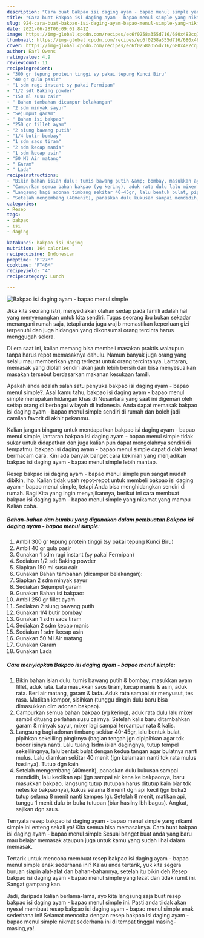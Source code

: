```yaml
---
description: "Cara buat Bakpao isi daging ayam - bapao menul simple yang nikmat Untuk Jualan"
title: "Cara buat Bakpao isi daging ayam - bapao menul simple yang nikmat Untuk Jualan"
slug: 924-cara-buat-bakpao-isi-daging-ayam-bapao-menul-simple-yang-nikmat-untuk-jualan
date: 2021-06-28T06:09:01.841Z
image: https://img-global.cpcdn.com/recipes/ec6f0258a355d716/680x482cq70/bakpao-isi-daging-ayam-bapao-menul-simple-foto-resep-utama.jpg
thumbnail: https://img-global.cpcdn.com/recipes/ec6f0258a355d716/680x482cq70/bakpao-isi-daging-ayam-bapao-menul-simple-foto-resep-utama.jpg
cover: https://img-global.cpcdn.com/recipes/ec6f0258a355d716/680x482cq70/bakpao-isi-daging-ayam-bapao-menul-simple-foto-resep-utama.jpg
author: Earl Owens
ratingvalue: 4.9
reviewcount: 11
recipeingredient:
- "300 gr tepung protein tinggi sy pakai tepung Kunci Biru"
- "40 gr gula pasir"
- "1 sdm ragi instant sy pakai Fermipan"
- "1/2 sdt Baking powder"
- "150 ml susu cair"
- " Bahan tambahan dicampur belakangan"
- "2 sdm minyak sayur"
- "Sejumput garam"
- " Bahan isi bakpao"
- "250 gr fillet ayam"
- "2 siung bawang putih"
- "1/4 butir bombay"
- "1 sdm saos tiram"
- "2 sdm kecap manis"
- "1 sdm kecap asin"
- "50 Ml Air matang"
- " Garam"
- " Lada"
recipeinstructions:
- "Bikin bahan isian dulu: tumis bawang putih &amp; bombay, masukkan ayam fillet, aduk rata. Lalu masukkan saos tiram, kecap manis &amp; asin, aduk rata. Beri air matang, garam &amp; lada. Aduk rata sampai air menyusut, tes rasa. Matikan kompor, sisihkan (tunggu dingin dulu baru bisa dimasukkan dlm adonan bakpao)."
- "Campurkan semua bahan bakpao (yg kering), aduk rata dulu lalu mixer sambil dituang perlahan susu cairnya. Setelah kalis baru ditambahkan garam &amp; minyak sayur, mixer lagi sampai tercampur rata &amp; kalis."
- "Langsung bagi adonan timbang sekitar 40-45gr, lalu bentuk bulat, pipihkan sekeliling pingirnya (bagian tengah jgn dipipihkan agar tdk bocor isinya nanti. Lalu tuang 1sdm isian dagingnya, tutup tempel sekelilingnya, lalu bentuk bulat dengan kedua tangan agar bulatnya nanti mulus. Lalu diamkan sekitar 40 menit (jgn kelamaan nanti tdk rata mulus hasilnya). Tutup dgn kain"
- "Setelah mengembang (40menit), panaskan dulu kukusan sampai mendidih, lalu kecilkan api (jgn sampai air kena ke bakpaonya, baru masukkan bakpao, langsung tutup (tutupan harus ditutup kain biar tdk netes ke bakpaonya), kukus selama 8 menit dgn api kecil (jgn buka2 tutup selama 8 menit nanti kempes lg). Setelah 8 menit, matikan api, tunggu 1 menit dulu br buka tutupan (biar hasilny lbh bagus). Angkat, sajikan dgn saus."
categories:
- Resep
tags:
- bakpao
- isi
- daging

katakunci: bakpao isi daging 
nutrition: 164 calories
recipecuisine: Indonesian
preptime: "PT27M"
cooktime: "PT46M"
recipeyield: "4"
recipecategory: Lunch

---
```



![Bakpao isi daging ayam - bapao menul simple](https://img-global.cpcdn.com/recipes/ec6f0258a355d716/680x482cq70/bakpao-isi-daging-ayam-bapao-menul-simple-foto-resep-utama.jpg)

Jika kita seorang istri, menyediakan olahan sedap pada famili adalah hal yang menyenangkan untuk kita sendiri. Tugas seorang ibu bukan sekadar menangani rumah saja, tetapi anda juga wajib memastikan keperluan gizi terpenuhi dan juga hidangan yang dikonsumsi orang tercinta harus menggugah selera.

Di era  saat ini, kalian memang bisa membeli masakan praktis walaupun tanpa harus repot memasaknya dahulu. Namun banyak juga orang yang selalu mau memberikan yang terlezat untuk orang tercintanya. Lantaran, memasak yang diolah sendiri akan jauh lebih bersih dan bisa menyesuaikan masakan tersebut berdasarkan makanan kesukaan famili. 



Apakah anda adalah salah satu penyuka bakpao isi daging ayam - bapao menul simple?. Asal kamu tahu, bakpao isi daging ayam - bapao menul simple merupakan hidangan khas di Nusantara yang saat ini digemari oleh setiap orang di berbagai wilayah di Indonesia. Anda dapat memasak bakpao isi daging ayam - bapao menul simple sendiri di rumah dan boleh jadi camilan favorit di akhir pekanmu.

Kalian jangan bingung untuk mendapatkan bakpao isi daging ayam - bapao menul simple, lantaran bakpao isi daging ayam - bapao menul simple tidak sukar untuk didapatkan dan juga kalian pun dapat mengolahnya sendiri di tempatmu. bakpao isi daging ayam - bapao menul simple dapat diolah lewat bermacam cara. Kini ada banyak banget cara kekinian yang menjadikan bakpao isi daging ayam - bapao menul simple lebih mantap.

Resep bakpao isi daging ayam - bapao menul simple pun sangat mudah dibikin, lho. Kalian tidak usah repot-repot untuk membeli bakpao isi daging ayam - bapao menul simple, tetapi Anda bisa menghidangkan sendiri di rumah. Bagi Kita yang ingin menyajikannya, berikut ini cara membuat bakpao isi daging ayam - bapao menul simple yang nikamat yang mampu Kalian coba.

<!--inarticleads1-->

##### Bahan-bahan dan bumbu yang digunakan dalam pembuatan Bakpao isi daging ayam - bapao menul simple:

1. Ambil 300 gr tepung protein tinggi (sy pakai tepung Kunci Biru)
1. Ambil 40 gr gula pasir
1. Gunakan 1 sdm ragi instant (sy pakai Fermipan)
1. Sediakan 1/2 sdt Baking powder
1. Siapkan 150 ml susu cair
1. Gunakan  Bahan tambahan (dicampur belakangan):
1. Siapkan 2 sdm minyak sayur
1. Sediakan Sejumput garam
1. Gunakan  Bahan isi bakpao:
1. Ambil 250 gr fillet ayam
1. Sediakan 2 siung bawang putih
1. Gunakan 1/4 butir bombay
1. Gunakan 1 sdm saos tiram
1. Sediakan 2 sdm kecap manis
1. Sediakan 1 sdm kecap asin
1. Gunakan 50 Ml Air matang
1. Gunakan  Garam
1. Gunakan  Lada




<!--inarticleads2-->

##### Cara menyiapkan Bakpao isi daging ayam - bapao menul simple:

1. Bikin bahan isian dulu: tumis bawang putih &amp; bombay, masukkan ayam fillet, aduk rata. Lalu masukkan saos tiram, kecap manis &amp; asin, aduk rata. Beri air matang, garam &amp; lada. Aduk rata sampai air menyusut, tes rasa. Matikan kompor, sisihkan (tunggu dingin dulu baru bisa dimasukkan dlm adonan bakpao).
1. Campurkan semua bahan bakpao (yg kering), aduk rata dulu lalu mixer sambil dituang perlahan susu cairnya. Setelah kalis baru ditambahkan garam &amp; minyak sayur, mixer lagi sampai tercampur rata &amp; kalis.
1. Langsung bagi adonan timbang sekitar 40-45gr, lalu bentuk bulat, pipihkan sekeliling pingirnya (bagian tengah jgn dipipihkan agar tdk bocor isinya nanti. Lalu tuang 1sdm isian dagingnya, tutup tempel sekelilingnya, lalu bentuk bulat dengan kedua tangan agar bulatnya nanti mulus. Lalu diamkan sekitar 40 menit (jgn kelamaan nanti tdk rata mulus hasilnya). Tutup dgn kain
1. Setelah mengembang (40menit), panaskan dulu kukusan sampai mendidih, lalu kecilkan api (jgn sampai air kena ke bakpaonya, baru masukkan bakpao, langsung tutup (tutupan harus ditutup kain biar tdk netes ke bakpaonya), kukus selama 8 menit dgn api kecil (jgn buka2 tutup selama 8 menit nanti kempes lg). Setelah 8 menit, matikan api, tunggu 1 menit dulu br buka tutupan (biar hasilny lbh bagus). Angkat, sajikan dgn saus.




Ternyata resep bakpao isi daging ayam - bapao menul simple yang nikamt simple ini enteng sekali ya! Kita semua bisa memasaknya. Cara buat bakpao isi daging ayam - bapao menul simple Sesuai banget buat anda yang baru mau belajar memasak ataupun juga untuk kamu yang sudah lihai dalam memasak.

Tertarik untuk mencoba membuat resep bakpao isi daging ayam - bapao menul simple enak sederhana ini? Kalau anda tertarik, yuk kita segera buruan siapin alat-alat dan bahan-bahannya, setelah itu bikin deh Resep bakpao isi daging ayam - bapao menul simple yang lezat dan tidak rumit ini. Sangat gampang kan. 

Jadi, daripada kalian berlama-lama, ayo kita langsung saja buat resep bakpao isi daging ayam - bapao menul simple ini. Pasti anda tiidak akan nyesel membuat resep bakpao isi daging ayam - bapao menul simple enak sederhana ini! Selamat mencoba dengan resep bakpao isi daging ayam - bapao menul simple nikmat sederhana ini di tempat tinggal masing-masing,ya!.

